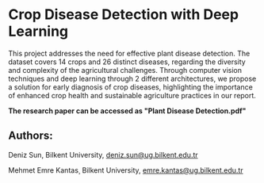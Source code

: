 # Crop Disease Detection with Deep Learning

This project addresses the need for effective plant disease detection. The dataset covers 14 crops and 26 distinct diseases,
regarding the diversity and complexity of the agricultural challenges. Through computer vision techniques and deep learning
through 2 different architectures, we propose a solution for early diagnosis of crop diseases, highlighting the importance
of enhanced crop health and sustainable agriculture practices in our report.

**The research paper can be accessed as "Plant Disease Detection.pdf"**

## Authors: <br/>
Deniz Sun, Bilkent University, deniz.sun@ug.bilkent.edu.tr <br/>

Mehmet Emre Kantas¸ Bilkent University, emre.kantas@ug.bilkent.edu.tr

